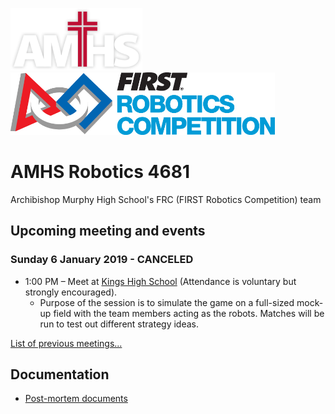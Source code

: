 
<img src="img/amhs-logo-white-160.png" height="100">&nbsp;&nbsp;&nbsp;<img src="img/frc-logo-190.jpg" height="100">

# AMHS Robotics 4681
Archibishop Murphy High School's FRC (FIRST Robotics Competition) team

## Upcoming meeting and events

### Sunday 6 January 2019 - **CANCELED**

* 1:00 PM – Meet at [Kings High School](https://www.google.com/maps/place/King's+Senior+High+School/@47.7693799,-122.3564164,17z/data=!3m1!4b1!4m5!3m4!1s0x5490108ef212bcd5:0x87252190808790bf!8m2!3d47.7693799!4d-122.3542277) (Attendance is voluntary but strongly encouraged).
   * Purpose of the session is to simulate the game on a full-sized mock-up field with the team members acting as the robots.  Matches will be run to test out different strategy ideas.

[List of previous meetings...](docs/meetings-2019.md)

## Documentation

* [Post-mortem documents](docs/post-mortem.md)
